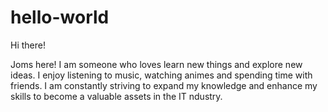 # hello-world

Hi there!

Joms here! I am someone who loves learn new things and explore new ideas. I enjoy listening to music, watching animes and spending time with friends. I am constantly striving to expand my knowledge and enhance my skills to become a valuable assets in the IT ndustry.
